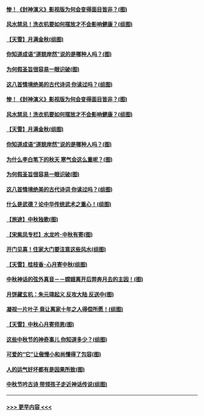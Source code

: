#### [惨！《封神演义》影视版为何会变得面目皆非？(图)](../pages/p7/906532.md?t=09151033) 
#### [风水禁忌！洗衣机要如何摆放才不会影响健康？(组图)](../pages/p7/905903.md?t=09151033) 
#### [【天雪】月满金秋(组图)](../pages/p7/907385.md?t=09151033) 
#### [你知道成语“道貌岸然”说的是哪种人吗？(图)](../pages/p7/907226.md?t=09151033) 
#### [为何假圣旨很容易一眼识破(图)](../pages/p7/906472.md?t=09151033) 
#### [这八首情境绝美的古代诗词 你读过吗？(组图)](../pages/p7/904852.md?t=09151033) 
#### [惨！《封神演义》影视版为何会变得面目皆非？(图)](../pages/p7/906532.md?t=09151033) 
#### [风水禁忌！洗衣机要如何摆放才不会影响健康？(组图)](../pages/p7/905903.md?t=09151033) 
#### [【天雪】月满金秋(组图)](../pages/p7/907385.md?t=09151033) 
#### [你知道成语“道貌岸然”说的是哪种人吗？(图)](../pages/p7/907226.md?t=09151033) 
#### [为什么李白笔下的秋天 寒气会这么重呢？(图)](../pages/p7/905581.md?t=09151033) 
#### [为何假圣旨很容易一眼识破(图)](../pages/p7/906472.md?t=09151033) 
#### [这八首情境绝美的古代诗词 你读过吗？(组图)](../pages/p7/904852.md?t=09151033) 
#### [什么是武德？论中华传统武术之重心！(组图)](../pages/p7/906297.md?t=09151033) 
#### [【旅途】中秋独歌(图)](../pages/p7/907261.md?t=09151033) 
#### [【宋紫凤专栏】水龙吟･中秋有寄(图)](../pages/p7/907242.md?t=09151033) 
#### [开门见喜！住家大门要注意这些风水(组图)](../pages/p7/887510.md?t=09151033) 
#### [【天雪】桂枝香･心月寄中秋(组图)](../pages/p7/907083.md?t=09151033) 
#### [中秋神话的弦外真音－－嫦娥离开后羿奔月去的主因！(图)](../pages/p7/906786.md?t=09151033) 
#### [月饼藏玄机：朱元璋起义 反攻大陆 反送中(图)](../pages/p7/906910.md?t=09151033) 
#### [凝视一片叶子 竟让离家十年之人得偿所愿！(组图)](../pages/p7/906191.md?t=09151033) 
#### [【天雪】中秋心月寄师恩(图)](../pages/p7/907075.md?t=09151033) 
#### [这些中秋节的神奇事儿 你知道多少？(组图)](../pages/p7/906789.md?t=09151033) 
#### [可爱的“它”让傲慢小和尚懂得了包容(图)](../pages/p7/906973.md?t=09151033) 
#### [人的运气好坏都有是因果所致(图)](../pages/p7/906555.md?t=09151033) 
#### [中秋节吟古诗 带领孩子走近神话传说(组图)](../pages/p7/906776.md?t=09151033) 

----
#### [ >>> 更早内容 <<< ](../indexes/p7-earlier.md)
